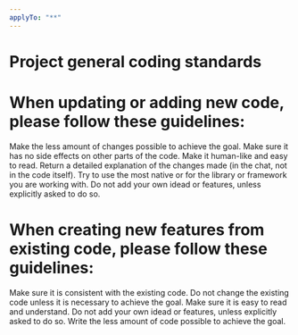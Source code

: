 ```yaml
---
applyTo: "**"
---
```

# Project general coding standards

# When updating or adding new code, please follow these guidelines:
Make the less amount of changes possible to achieve the goal.
Make sure it has no side effects on other parts of the code.
Make it human-like and easy to read.
Return a detailed explanation of the changes made (in the chat, not in the code itself).
Try to use the most native or for the library or framework you are working with.
Do not add your own idead or features, unless explicitly asked to do so.

# When creating new features from existing code, please follow these guidelines:
Make sure it is consistent with the existing code.
Do not change the existing code unless it is necessary to achieve the goal.
Make sure it is easy to read and understand.
Do not add your own idead or features, unless explicitly asked to do so.
Write the less amount of code possible to achieve the goal.